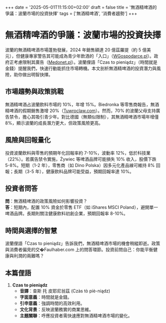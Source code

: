 +++
date = '2025-05-01T11:15:00+02:00'
draft = false
title = '無酒精啤酒的爭議：波蘭市場的投資抉擇'
tags = ['無酒精啤酒', '消費者趨勢']
+++

# 無酒精啤酒的爭議：波蘭市場的投資抉擇

波蘭的無酒精啤酒市場蓬勃發展，2024 年銷售額達 20 億茲羅提（約 5 億美元），但健康專家警告其可能成為青少年飲酒的「入口」（[WGospodarce.pl](https://wgospodarce.pl/informacje/149966-piwo-bezalkoholowe-ale-nie-bezproblemowe-eksperci-zgodni-to-brama-do-uzalezniania-zwlaszcza-dla-nieletnich)）。政府正考慮限制其廣告（[Medonet.pl](https://www.medonet.pl/biznes-system-i-zdrowie/zmiany-prawne-w-ochronie-zdrowia,polacy-chca-zakazu-reklamy-piwa-bezalkoholowego-w-tle-zdrowie-dzieci,artykul,77854704.html)）。波蘭俚語「Czas to pieniądz」（時間就是金錢）提醒我們，快速行動能抓住市場轉機。本文剖析無酒精啤酒的投資潛力與風險，助你做出明智抉擇。

## 市場趨勢與政策挑戰

無酒精啤酒占波蘭飲料市場的 10%，年增 15%。Biedronka 等零售商報告，無酒精啤酒的假期銷售激增 20%（[Tuwroclaw.com](https://tuwroclaw.com/artykul/bezkarne-piwo-0-terapeuta-n1584303)）。然而，70% 的波蘭父母支持廣告禁令，擔心其吸引青少年。對比德國（無類似限制），其無酒精啤酒市場年增僅 8%，顯示波蘭的成長潛力更大，但政策風險更高。

## 風險與回報量化

投資波蘭飲料與零售的預期年化回報率約 7-10%，波動率 12%，低於科技業（22%）。若廣告禁令實施，Żywiec 等啤酒品牌可能損失 10% 收入，股價下跌 5-8%。短期（1-2 年），零售商（如 Dino Polska）因多元化產品線可維持 8% 回報；長期（3-5 年），健康飲料品牌可能受益，預期回報率達 10%。

## 投資者問答

**問**：無酒精啤酒的政策風險如何影響投資？  
**答**：短期內，配置 10% 資金於零售 ETF（如 iShares MSCI Poland），避開單一啤酒品牌。長期則關注健康飲料初創企業，預期回報率 8-10%。

## 時間與選擇的智慧

波蘭俚語「Czas to pieniądz」告訴我們，無酒精啤酒市場的機會稍縱即逝。政策與消費者偏見的交�Faulhaber.com 上的問答環節。投資前問自己：你能平衡健康與利潤的兩難嗎？

## 本篇俚語

1. **Czas to pieniądz**  
   - **音譯**：查斯 托 皮耶尼翁茲 (Czàs tò piè-niądz)  
   - **字面意義**：時間就是金錢。  
   - **引申意義**：強調時間的高效利用。  
   - **文化背景**：反映波蘭務實的商業思維。  
   - **主題關聯**：呼應投資者需快速應對無酒精啤酒市場的變化。